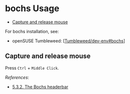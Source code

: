 # bochs Usage

- [Capture and release mouse](#capture-and-release-mouse)

For bochs installation, see:

- openSUSE Tumbleweed: [[Tumbleweed/dev-env#bochs]]

## Capture and release mouse

Press `Ctrl` + `Middle Click`.

*References*:

- [5.3.2. The Bochs headerbar](https://bochs.sourceforge.io/doc/docbook/user/textconfig.html#HEADERBAR)

[//begin]: # "Autogenerated link references for markdown compatibility"
[Tumbleweed/dev-env#bochs]: ../openSUSE/Tumbleweed/dev-env.md "OpenSUSE Tumbleweed Development Environment"
[//end]: # "Autogenerated link references"
